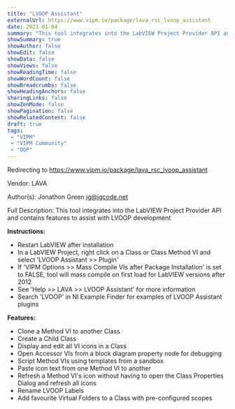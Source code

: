 ```yaml
---
title: "LVOOP Assistant"
externalUrl: https://www.vipm.io/package/lava_rsc_lvoop_assistant
date: 2021-01-04
summary: "This tool integrates into the LabVIEW Project Provider API and contains features to assist with LVOOP development"
showSummary: true
showAuthor: false
showEdit: false
showData: false
showViews: false
showReadingTime: false
showWordCount: false
showBreadcrumbs: false
showHeadingAnchors: false
sharingLinks: false
showZenMode: false
showPagination: false
showRelatedContent: false
draft: true
tags:
 - "VIPM"
 - "VIPM Community"
 - "OOP"
---
```


Redirecting to https://www.vipm.io/package/lava_rsc_lvoop_assistant

Vendor: LAVA

Author(s): Jonathon Green <jg@jgcode.net>
 
Full Description:
This tool integrates into the LabVIEW Project Provider API and contains features to assist with LVOOP development

**Instructions:**
- Restart LabVIEW after installation
- In a LabVIEW Project, right click on a Class or Class Method VI and select 'LVOOP Assistant >> Plugin'
- If 'VIPM Options >> Mass Compile VIs after Package Installation' is set to FALSE, tool will mass compile on first load for LabVIEW versions after 2012
- See 'Help >> LAVA >> LVOOP Assistant' for more information
- Search 'LVOOP' in NI Example Finder for examples of LVOOP Assistant plugins

**Features:**
- Clone a Method VI to another Class
- Create a Child Class
- Display and edit all VI icons in a Class 
- Open Accessor VIs from a block diagram property node for debugging
- Script Method VIs using templates from a sandbox
- Paste icon text from one Method VI to another
- Refresh a Method VI's icon without having to open the Class Properties Dialog and refresh all icons
- Rename LVOOP Labels
- Add favourite Virtual Folders to a Class with pre-configured scopes